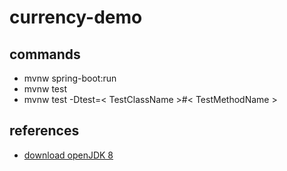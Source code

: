 # currency-demo
## commands
- mvnw spring-boot:run
- mvnw test
- mvnw test -Dtest=< TestClassName >#< TestMethodName >


## references
- [download openJDK 8](https://adoptium.net/temurin/releases/?version=8)